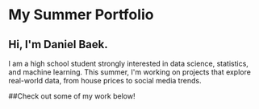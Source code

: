 # My Summer Portfolio

## Hi, I'm Daniel Baek.
  I am a high school student strongly interested in data science, statistics, and machine learning.
  This summer, I'm working on projects that explore real-world data, from house prices to social media trends.

##Check out some of my work below!
